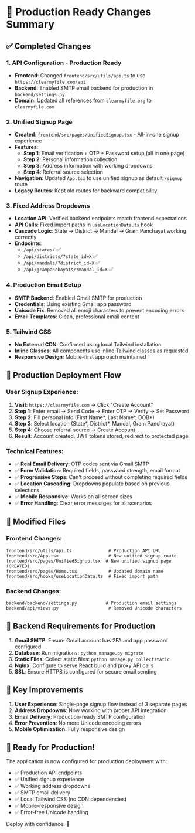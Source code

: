# 🚀 Production Ready Changes Summary

## ✅ **Completed Changes**

### 1. **API Configuration - Production Ready**
- **Frontend**: Changed `frontend/src/utils/api.ts` to use `https://clearmyfile.com/api`
- **Backend**: Enabled SMTP email backend for production in `backend/settings.py`
- **Domain**: Updated all references from `clearmyfile.org` to `clearmyfile.com`

### 2. **Unified Signup Page** 
- **Created**: `frontend/src/pages/UnifiedSignup.tsx` - All-in-one signup experience
- **Features**:
  - **Step 1**: Email verification + OTP + Password setup (all in one page)
  - **Step 2**: Personal information collection  
  - **Step 3**: Address information with working dropdowns
  - **Step 4**: Referral source selection
- **Navigation**: Updated `App.tsx` to use unified signup as default `/signup` route
- **Legacy Routes**: Kept old routes for backward compatibility

### 3. **Fixed Address Dropdowns**
- **Location API**: Verified backend endpoints match frontend expectations
- **API Calls**: Fixed import paths in `useLocationData.ts` hook
- **Cascade Logic**: State → District → Mandal → Gram Panchayat working correctly
- **Endpoints**: 
  - `/api/states/` ✅
  - `/api/districts/?state_id=X` ✅  
  - `/api/mandals/?district_id=X` ✅
  - `/api/grampanchayats/?mandal_id=X` ✅

### 4. **Production Email Setup**
- **SMTP Backend**: Enabled Gmail SMTP for production
- **Credentials**: Using existing Gmail app password
- **Unicode Fix**: Removed all emoji characters to prevent encoding errors
- **Email Templates**: Clean, professional email content

### 5. **Tailwind CSS**
- **No External CDN**: Confirmed using local Tailwind installation
- **Inline Classes**: All components use inline Tailwind classes as requested
- **Responsive Design**: Mobile-first approach maintained

## 🎯 **Production Deployment Flow**

### **User Signup Experience:**
1. **Visit**: `https://clearmyfile.com` → Click "Create Account"
2. **Step 1**: Enter email → Send Code → Enter OTP → Verify → Set Password
3. **Step 2**: Fill personal info (First Name*, Last Name*, DOB*)
4. **Step 3**: Select location (State*, District*, Mandal, Gram Panchayat)
5. **Step 4**: Choose referral source → Create Account
6. **Result**: Account created, JWT tokens stored, redirect to protected page

### **Technical Features:**
- ✅ **Real Email Delivery**: OTP codes sent via Gmail SMTP
- ✅ **Form Validation**: Required fields, password strength, email format
- ✅ **Progressive Steps**: Can't proceed without completing required fields
- ✅ **Location Cascading**: Dropdowns populate based on previous selections
- ✅ **Mobile Responsive**: Works on all screen sizes
- ✅ **Error Handling**: Clear error messages for all scenarios

## 📂 **Modified Files**

### **Frontend Changes:**
```
frontend/src/utils/api.ts              # Production API URL
frontend/src/App.tsx                   # New unified signup route
frontend/src/pages/UnifiedSignup.tsx  # New unified signup page (CREATED)
frontend/src/pages/Home.tsx            # Updated domain name
frontend/src/hooks/useLocationData.ts  # Fixed import path
```

### **Backend Changes:**
```
backend/backend/settings.py           # Production email settings
backend/api/views.py                   # Removed Unicode characters
```

## 🔧 **Backend Requirements for Production**

1. **Gmail SMTP**: Ensure Gmail account has 2FA and app password configured
2. **Database**: Run migrations: `python manage.py migrate`
3. **Static Files**: Collect static files: `python manage.py collectstatic`
4. **Nginx**: Configure to serve React build and proxy API calls
5. **SSL**: Ensure HTTPS is configured for secure email sending

## 🌟 **Key Improvements**

1. **User Experience**: Single-page signup flow instead of 3 separate pages
2. **Address Dropdowns**: Now working with proper API integration
3. **Email Delivery**: Production-ready SMTP configuration
4. **Error Prevention**: No more Unicode encoding errors
5. **Mobile Optimization**: Fully responsive design

## 🎊 **Ready for Production!**

The application is now configured for production deployment with:
- ✅ Production API endpoints
- ✅ Unified signup experience
- ✅ Working address dropdowns  
- ✅ SMTP email delivery
- ✅ Local Tailwind CSS (no CDN dependencies)
- ✅ Mobile-responsive design
- ✅ Error-free Unicode handling

Deploy with confidence! 🚀